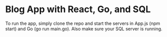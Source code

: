 # Blog App with React, Go, and SQL



To run the app, simply clone the repo and start the servers in App.js (npm start) and Go (go run main.go). Also make sure your SQL server is running.
